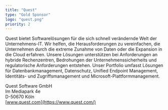 ```yaml
---
title: "Quest"
type: "Gold Sponsor"
logo: "quest.png"
priority: 2
---
```


Quest bietet Softwarelösungen für die sich schnell verändernde Welt der Unternehmens-IT.  Wir helfen, die Herausforderungen zu vereinfachen, die Unternehmen durch die extreme Zunahme von Daten oder die Expansion in die  Cloud erfahren. Unsere Lösungen unterstützen bei  Anforderungen an hybride Rechenzentren, Bedrohungen der Unternehmenssicherheits und regulatorische Anforderungen entstehen.  Unser Portfolio umfasst Lösungen für Datenbankmanagement, Datenschutz, Unified Endpoint Management, Identitäts- und Zugriffsmanagement und Microsoft-Plattformmanagement. 

Quest Software GmbH  
Im Mediapark 4e  
D-50670 Köln  
[www.quest.com](https://www.quest.com/)
